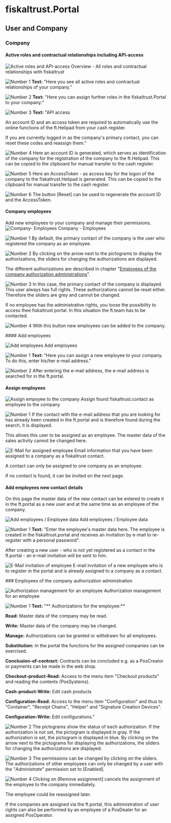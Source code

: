# fiskaltrust.Portal
## User and Company
### Company

#### Active roles and contractual relationships including API-access

![Active roles and API-access](images/AccountProfile/overview-active-roles.png)
Overview - All roles and contractual relationships with fiskaltrust

![Number 1](../images/Numbers/1.png) **Text:** "Here you see all active roles and contractual relationships of your company."

![Number 2](../images/Numbers/2.png) **Text:** "Here you can assign further roles in the fiskaltrust.Portal to your company:"

![Number 3](../images/Numbers/3.png) **Text:** "API access

An account ID and an access token are required to automatically use the online functions of the ft.Helipad from your cash register.

If you are currently logged in as the company's primary contact, you can reset these codes and reassign them."

![Number 4](../images/Numbers/4.png) Here an account ID is generated, which serves as identification of the company for the registration of the company to the ft.Helipad. This can be copied to the clipboard for manual transfer to the cash register.

![Number 5](../images/Numbers/5.png) Here an AccessToken - as access key for the logon of the company to the fiskaltrust.Helipad is generated. This can be copied to the clipboard for manual transfer to the cash register.

![Number 6](../images/Numbers/6.png) The button \[Reset\] can be used to regenerate the account ID and the AccessToken.

#### Company employees

Add new employees to your company and manage their permissions.
![Company- Employees](images/AccountProfile/Employee.png)
Company - Employees

![Number 1](../images/Numbers/1.png) By default, the primary contact of the company is the user who registered the company as an employee.

![Number 2](../images/Numbers/2.png) By clicking on the arrow next to the pictograms to display the authorizations, the sliders for changing the authorizations are displayed.

The different authorizations are described in chapter "[Employees of the company authorization administrations](#Employees-of-the-company-authorization-administration)".

![Number 3](../images/Numbers/3.png) In this case, the primary contact of the company is displayed. This user always has full rights. These authorizations cannot be reset either. Therefore the sliders are grey and cannot be changed.

If no employee has the administrative rights, you loose the possibility to access thee fiskaltrust portal. In this situation the ft.team has to be contacted.

![Number 4](../images/Numbers/4.png) With this button new employees can be added to the company.

####<a name="add-employees"></a> Add employees

![Add employees](images/AccountProfile/AddEmployee.png)
Add employees

![Number 1](../images/Numbers/1.png) **Text:** "Here you can assign a new employee to your company. To do this, enter his/her e-mail address."

![Number 2](../images/Numbers/2.png) After entering the e-mail address, the e-mail address is searched for in the ft.portal.

#### Assign employees

![Assign empoyee to the company](images/AccountProfile/AssociateEmployeeToCompany.png)
Assign found fiskaltrust.contact as employee to the company

![Number 1](../images/Numbers/1.png) If the contact with the e-mail address that you are looking for has already been created in the ft.portal and is therefore found during the search, it is displayed.

This allows this user to be assigned as an employee. The master data of the sales activity cannot be changed here.

![E-Mail for assigned employee](images/AccountProfile/AssociateEmployeeToCompany-Email.png)
Email information that you have been assigned to a company as a fiskaltrust contact.

A contact can only be assigned to one company as an employee.

If no contact is found, it can be invited on the next page.

#### Add employees new contact details

On this page the master data of the new contact can be entered to create it in the ft.portal as a new user and at the same time as an employee of the company.

![Add employees / Employee data](images/AccountProfile/AddNewEmployee.png)
Add employees / Employee data

![Number 1](../images/Numbers/1.png) **Text:** "Enter the employee's master data here. The employee is created in the fiskaltrust.portal and receives an invitation by e-mail to re-register with a personal password".

After creating a new user - who is not yet registered as a contact in the ft.portal - an e-mail invitation will be sent to him.

![E-Mail invitation of employee](images/AccountProfile/AddNewEmployee-Email.png)
E-mail invitation of a new employee who is to register in the portal and is already assigned to a company as a contact.

###<a name="Employees-of-the-company-authorization-administration"></a> Employees of the company authorization administration

![Authorization management for an employee](images/AccountProfile/Employee-Rights.png)
Authorization management for an employee

![Number 1](../images/Numbers/1.png) **Text:** "** Authorizations for the employee:**

**Read:** Master data of the company may be read.

**Write:** Master data of the company may be changed.

**Manage:** Authorizations can be granted or withdrawn for all employees.

**Substitution:** In the portal the functions for the assigned companies can be exercised.

**Conclusion-of-contract:** Contracts can be concluded e.g. as a PosCreator or payments can be made in the web shop.

**Checkout-product-Read:** Access to the menu item "Checkout products" and reading the contents (PosSystems).

**Cash-product-Write:** Edit cash products

**Configuration-Read:** Access to the menu item "Configuration" and thus to "Container", "Receipt Chains", "Helper" and "Signature Creation Devices".

**Configuration-Write:** Edit configurations."

![Number 2](../images/Numbers/2.png) The pictograms show the status of each authorization. If the authorization is not set, the pictogram is displayed in gray. If the authorization is set, the pictogram is displayed in blue. By clicking on the arrow next to the pictograms for displaying the authorizations, the sliders for changing the authorizations are displayed.

![Number 3](../images/Numbers/3.png) The permissions can be changed by clicking on the sliders. The authorizations of other employees can only be changed by a user with the "*Administrate*" permission set to \[Enabled\].

![Number 4](../images/Numbers/4.png) Clicking on \[Remove assignment\] cancels the assignment of the employee to the company immediately.

The employee could be reassigned later.

If the companies are assigned via the ft.portal, this administration of user rights can also be performed by an employee of a PosDealer for an assigned PosOperator.